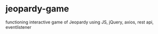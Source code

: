 # jeopardy-game
functioning interactive game of Jeopardy using JS, jQuery, axios, rest api, eventlistener 
